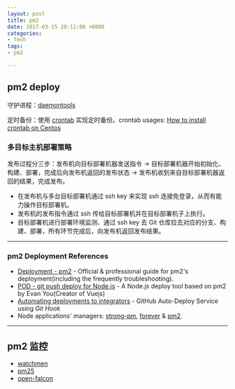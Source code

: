 ```yaml
---
layout: post
title: pm2
date: 2017-03-15 20:11:00 +0800
categories:
- Tech
tags:
- pm2

---
```


## pm2 deploy


守护进程：[daemontools](https://cr.yp.to/daemontools.html)

定时备份：使用 [crontab](http://www.computerhope.com/unix/ucrontab.htm) 实现定时备份。crontab usages: [How to install crontab on Centos](http://stackoverflow.com/questions/21802223/how-to-install-crontab-on-centos)




### 多目标主机部署策略

发布过程分三步：发布机向目标部署机器发送指令 -> 目标部署机器开始初始化、构建、部署，完成后向发布机返回的发布状态 -> 发布机收到来自目标部署机器返回的结果，完成发布。

- 在发布机与多台目标部署机通过 ssh key 来实现 ssh 连接免登录，从而有能力操作目标部署机。
- 发布机的发布指令通过 ssh 传给目标部署机并在目标部署机子上执行。
- 目标部署机进行部署环境监测、通过 ssh key 去 Git 仓库拉去对应的分支、构建、部署，所有环节完成后，向发布机返回发布结果。

----

### pm2 Deployment References

- [Deployment - pm2](http://pm2.keymetrics.io/docs/usage/deployment/) - Official & professional guide for pm2's deployment(including the frequently troubleshooting). 
- [POD - git push deploy for Node.js](https://github.com/yyx990803/pod) - A Node.js deploy tool based on pm2 by Evan You(Creator of Vuejs)
- [Automating deployments to integrators](https://developer.github.com/guides/automating-deployments-to-integrators/) - GitHub Auto-Deploy Service using *Git Hook*
- Node applications' managers: [strong-pm](https://github.com/strongloop/strong-pm?_ga=1.59327021.1869727309.1487927902), [forever](https://github.com/foreverjs/forever) & [pm2](https://github.com/Unitech/pm2).

----

## pm2 监控

- [watchmen](https://github.com/iloire/WatchMen)
- [pm25](https://github.com/PaulGuo/PM25)
- [open-falcon](open-falcon.org)






